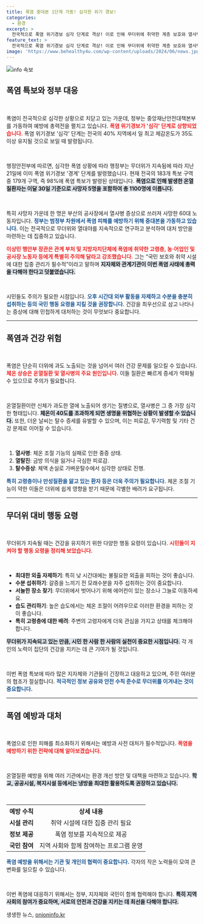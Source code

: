 ```yaml
---
title: 폭염 중대본 1단계 가동! 심각한 위기 경보!
categories:
  - 환경
excerpt: >
  전국적으로 폭염 위기경보 심각 단계로 격상! 이로 인해 무더위에 취약한 계층 보호와 열사병 예방이 절실해졌다. 자세한 정보와 필수 행동요령을 확인하세요!
feature_text: >
  전국적으로 폭염 위기경보 심각 단계로 격상! 이로 인해 무더위에 취약한 계층 보호와 열사병 예방이 절실해졌다. 자세한 정보와 필수 행동요령을 확인하세요!
image: 'https://www.behealthy4u.com/wp-content/uploads/2024/06/news.jpg'
---
```


<p><img src="https://www.behealthy4u.com/wp-content/uploads/2024/06/news.jpg" alt="info 속보" /></p>

<h2 data-ke-size="size26">폭염 특보와 정부 대응</h2>

<p data-ke-size="size16">&nbsp;</p>

<p>폭염이 전국적으로 심각한 상황으로 치닫고 있는 가운데, 정부는 중앙재난안전대책본부를 가동하여 예방에 총력전을 펼치고 있습니다. <b><span style="color: #ee2323;">폭염 위기경보가 '심각' 단계로 상향되었습니다.</span></b> 폭염 위기경보 '심각' 단계는 전국의 40% 지역에서 일 최고 체감온도가 35도 이상 유지될 것으로 보일 때 발령됩니다. </p>

<p data-ke-size="size16">&nbsp;</p>

<p>행정안전부에 따르면, 심각한 폭염 상황에 따라 행정부는 무더위가 지속됨에 따라 지난 21일에 이미 폭염 위기경보 '경계' 단계를 발령했습니다. 현재 전국의 183개 특보 구역 중 179개 구역, 즉 98%에 폭염 특보가 발령된 상태입니다. <b><span style="background-color: #21538527;">폭염으로 인해 발생한 온열질환자는 이달 30일 기준으로 사망자 5명을 포함하여 총 1100명에 이릅니다.</span></b> </p>

<p data-ke-size="size16">&nbsp;</p>

<p>특히 사망자 가운데 한 명은 부산의 공사장에서 열사병 증상으로 쓰러져 사망한 60대 노동자입니다. <b><span style="color: #1a5490;">정부는 범정부 차원에서 폭염 피해를 예방하기 위해 중대본을 가동하고 있습니다.</span></b> 이는 전국적으로 무더위와 열대야를 지속적으로 연구하고 분석하여 대처 방안을 마련하는 데 집중하고 있습니다.</p>

<p><b><span style="color: #ee2323;">이상민 행안부 장관은 관계 부처 및 지방자치단체에 폭염에 취약한 고령층, 농·어업인 및 공사장 노동자 등에게 특별히 주의해 달라고 강조했습니다.</span></b> 그는 “국민 보호와 취약 시설에 대한 집중 관리가 필수적”이라고 말하며 <b><span style="background-color: #21538527;">지자체와 관계기관이 이번 폭염 사태에 총력을 다해야 한다고 덧붙였습니다.</span></b></p>

<p data-ke-size="size16">&nbsp;</p>

<p>시민들도 주의가 필요한 시점입니다. <b><span style="color: #1a5490;">오후 시간대 외부 활동을 자제하고 수분을 충분히 섭취하는 등의 국민 행동 요령을 지킬 것을 권장합니다.</span></b> 건강을 최우선으로 삼고 나타나는 증상에 대해 민첩하게 대처하는 것이 무엇보다 중요합니다. </p>

<hr>

<h2 data-ke-size="size26">폭염과 건강 위험</h2>

<p data-ke-size="size16">&nbsp;</p>

<p>폭염은 단순히 더위에 과도 노출되는 것을 넘어서 여러 건강 문제를 일으킬 수 있습니다. <b><span style="color: #ee2323;">체온 상승은 온열질환 및 열사병의 주요 원인입니다.</span></b> 이들 질환은 빠르게 증세가 악화될 수 있으므로 주의가 필요합니다. </p>

<p data-ke-size="size16">&nbsp;</p>

<p>온열질환이란 신체가 과도한 열에 노출되어 생기는 질병으로, 열사병은 그 중 가장 심각한 형태입니다. <b><span style="background-color: #21538527;">체온이 40도를 초과하게 되면 생명을 위협하는 상황이 발생할 수 있습니다.</span></b> 또한, 더운 날씨는 탈수 증세를 유발할 수 있으며, 이는 피로감, 무기력함 및 기타 건강 문제로 이어질 수 있습니다.</p>

<p data-ke-size="size16">&nbsp;</p>

<ol>
<li><b>열사병</b>: 체온 조절 기능의 실패로 인한 중증 상태.</li>
<li><b>열탈진</b>: 금방 의식을 잃거나 극심한 피로감.</li>
<li><b>탈수증상</b>: 체액 손실로 가벼운탈수에서 심각한 상태로 진행.</li>
</ol>

<p><b><span style="color: #1a5490;">특히 고령층이나 만성질환을 앓고 있는 환자 등은 더욱 주의가 필요합니다.</span></b> 체온 조절 기능이 약한 이들은 더위에 쉽게 영향을 받기 때문에 각별한 배려가 요구됩니다.</p>

<hr>

<h2 data-ke-size="size26">무더위 대비 행동 요령</h2>

<p data-ke-size="size16">&nbsp;</p>

<p>무더위가 지속될 때는 건강을 유지하기 위한 다양한 행동 요령이 있습니다. <b><span style="color: #ee2323;">시민들이 지켜야 할 행동 요령을 정리해 보았습니다.</span></b> </p>

<p data-ke-size="size16">&nbsp;</p>

<ul>
<li><b>최대한 외출 자제하기</b>: 특히 낮 시간대에는 불필요한 외출을 피하는 것이 좋습니다.</li>
<li><b>수분 섭취하기</b>: 갈증을 느끼기 전 모래수분을 자주 섭취하는 것이 중요합니다.</li>
<li><b>서늘한 장소 찾기</b>: 무더위에서 벗어나기 위해 에어컨이 있는 장소나 그늘로 이동하세요.</li>
<li><b>습도 관리하기</b>: 높은 습도에서는 체온 조절이 어려우므로 이러한 환경을 피하는 것이 좋습니다.</li>
<li><b>특히 고령층에 대한 배려</b>: 주변의 고령자에게 더욱 관심을 가지고 상태를 체크해야 합니다.</li>
</ul>

<p><b><span style="background-color: #21538527;">무더위가 지속되고 있는 만큼, 시민 한 사람 한 사람의 실천이 중요한 시점입니다.</span></b> 각 개인의 노력이 집단의 건강을 지키는 데 큰 기여가 될 것입니다. </p>

<p data-ke-size="size16">&nbsp;</p>

<p>이번 폭염 특보에 따라 많은 지자체와 기관들이 긴장하고 대응하고 있으며, 주민 여러분의 협조가 절실합니다. <b><span style="color: #1a5490;">적극적인 정보 공유와 안전 수칙 준수로 무더위를 이겨내는 것이 중요합니다.</span></b> </p>

<hr>

<h2 data-ke-size="size26">폭염 예방과 대처</h2>

<p data-ke-size="size16">&nbsp;</p>

<p>폭염으로 인한 피해를 최소화하기 위해서는 예방과 사전 대처가 필수적입니다. <b><span style="color: #ee2323;">폭염을 예방하기 위한 전략에 대해 알아보겠습니다.</span></b> </p>

<p data-ke-size="size16">&nbsp;</p>

<p>온열질환 예방을 위해 여러 기관에서는 환경 개선 방안 및 대책을 마련하고 있습니다. <b><span style="background-color: #21538527;">학교, 공공시설, 복지시설 등에서는 냉방을 최대한 활용하도록 권장하고 있습니다.</span></b> </p>

<p data-ke-size="size16">&nbsp;</p>

<table>
  <tr>
    <th style="text-align: center;">예방 수칙</th>
    <th style="text-align: center;">상세 내용</th>
  </tr>
  <tr>
    <td style="text-align: center; height: 17px;"><b>시설 관리</b></td>
    <td style="text-align: center; height: 17px;">취약 시설에 대한 집중 관리 필요</td>
  </tr>
  <tr>
    <td style="text-align: center; height: 17px;"><b>정보 제공</b></td>
    <td style="text-align: center; height: 17px;">폭염 정보를 지속적으로 제공</td>
  </tr>
  <tr>
    <td style="text-align: center; height: 17px;"><b>국민 참여</b></td>
    <td style="text-align: center; height: 17px;">지역 사회와 함께 참여하는 프로그램 운영</td>
  </tr>
</table>

<p><b><span style="color: #1a5490;">폭염 예방을 위해서는 기관 및 개인의 협력이 중요합니다.</span></b> 각자의 작은 노력들이 모여 큰 변화를 일으킬 수 있습니다. </p>

<p data-ke-size="size16">&nbsp;</p>

<p>이번 폭염에 대응하기 위해서는 정부, 지자체와 국민이 함께 협력해야 합니다. <b><span style="background-color: #21538527;">특히 지역 사회의 참여가 중요하며, 서로의 안전과 건강을 지키는 데 최선을 다해야 합니다.</span></b> </p>
생생한 뉴스, <a href="https://onioninfo.kr" rel="dofollow">onioninfo.kr</a>


